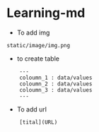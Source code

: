 # Learning-md
- To add img
```console
static/image/img.png
```
- to create table
```console
    ---
    coloumn_1 : data/values
    coloumn_2 : data/values
    coloumn_3 : data/values
    ---
```
- To add url
```console
    [tital](URL)
```